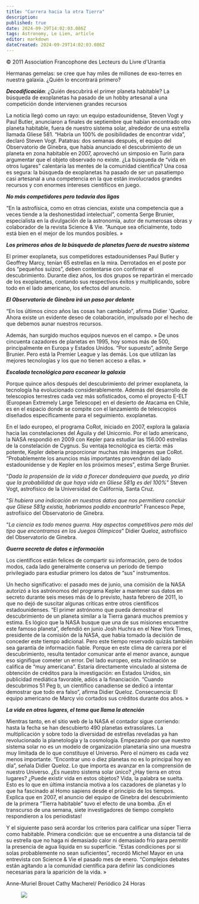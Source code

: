 ```yaml
---
title: "Carrera hacia la otra Tierra"
description: 
published: true
date: 2024-09-29T14:02:03.086Z
tags: Astronomy, Le Lien, article
editor: markdown
dateCreated: 2024-09-29T14:02:03.086Z
---
```


<p class="v-card tema v-sheet--gris claro aclarar-3 px-2">© 2011 Association Francophone des Lecteurs du Livre d'Urantia</p>


Hermanas gemelas: se cree que hay miles de millones de exo-terres en nuestra galaxia. ¿Quién lo encontrará primero?

***Decodificación***: ¿Quién descubrirá el primer planeta habitable? La búsqueda de exoplanetas ha pasado de un hobby artesanal a una competición donde intervienen grandes recursos

La noticia llegó como un rayo: un equipo estadounidense, Steven Vogt y Paul Butler, anunciaron a finales de septiembre que habían encontrado otro planeta habitable, fuera de nuestro sistema solar, alrededor de una estrella llamada Gliese 581. “Habría un 100% de posibilidades de encontrar vida”, declaró Steven Vogt. Patatras: dos semanas después, el equipo del Observatorio de Ginebra, que había anunciado el descubrimiento de un planeta en zona habitable en 2007, aprovechó un simposio en Turín para argumentar que el objeto observado no existe. ¿La búsqueda de “vida en otros lugares” calentaría las mentes de la comunidad científica? Una cosa es segura: la búsqueda de exoplanetas ha pasado de ser un pasatiempo casi artesanal a una competencia en la que están involucrados grandes recursos y con enormes intereses científicos en juego.

***No más competidores pero todavía dos ligas***

“En la astrofísica, como en otras ciencias, existe una competencia que a veces tiende a la deshonestidad intelectual”, comenta Serge Brunier, especialista en la divulgación de la astronomía, autor de numerosas obras y colaborador de la revista Science \& Vie. “Aunque sea oficialmente, todo está bien en el mejor de los mundos posibles. »

***Los primeros años de la búsqueda de planetas fuera de nuestro sistema***

El primer exoplaneta, sus competidores estadounidenses Paul Butler y Geoffrey Marcy, tenían 65 estrellas en la mira. Derrotados en el poste por dos “pequeños suizos”, deben contentarse con confirmar el descubrimiento. Durante diez años, los dos grupos se repartirán el mercado de los exoplanetas, contando sus respectivos éxitos y multiplicando, sobre todo en el lado americano, los efectos del anuncio.

***El Observatorio de Ginebra irá un paso por delante***

“En los últimos cinco años las cosas han cambiado”, afirma Didier 'Queloz. Ahora existe un evidente deseo de colaboración, impulsado por el hecho de que debemos aunar nuestros recursos.

Además, han surgido muchos equipos nuevos en el campo. » De unos cincuenta cazadores de planetas en 1995, hoy somos más de 500, principalmente en Europa y Estados Unidos. “Por supuesto”, admite Serge Brunier. Pero está la Premier League y las demás. Los que utilizan las mejores tecnologías y los que no tienen acceso a ellas. »

***Escalada tecnológica para escanear la galaxia***

Porque quince años después del descubrimiento del primer exoplaneta, la tecnología ha evolucionado considerablemente. Además del desarrollo de telescopios terrestres cada vez más sofisticados, como el proyecto E-ELT (European Extremely Large Telescope) en el desierto de Atacama en Chile, es en el espacio donde se compite con el lanzamiento de telescopios diseñados específicamente para el seguimiento. exoplanetas.

En el lado europeo, el programa CoRot, iniciado en 2007, explora la galaxia hacia las constelaciones del Águila y del Unicornio. Por el lado americano, la NASA respondió en 2009 con Kepler para estudiar las 156.000 estrellas de la constelación de Cygnus. Su ventaja tecnológica es cierta: más potente, Kepler debería proporcionar muchas más imágenes que CoRot. “Probablemente los anuncios más importantes provendrán del lado estadounidense y de Kepler en los próximos meses”, estima Serge Brunier.

“_Dada la propensión de la vida a florecer dondequiera que pueda, yo diría que la probabilidad de que haya vida en Gliese 581g es del 100\%_” Steven Vogt, astrofísico de la Universidad de California, Santa Cruz.

“_Si hubiera una indicación en nuestros datos que nos permitiera concluir que Gliese 581g existía, habríamos podido encontrarlo_” Francesco Pepe, astrofísico del Observatorio de Ginebra.

“_La ciencia es todo menos guerra. Hay aspectos competitivos pero más del tipo que encontramos en los Juegos Olímpicos_” Didier Queloz, astrofísico del Observatorio de Ginebra.

***Guerra secreta de datos e información***

Los científicos están felices de compartir su información, pero de todos modos, cada lado generalmente conserva un período de tiempo privilegiado para estudiar primero los datos de “sus” instrumentos.

Un hecho significativo: el pasado mes de junio, una comisión de la NASA autorizó a los astrónomos del programa Kepler a mantener sus datos en secreto durante seis meses más de lo previsto, hasta febrero de 2011, lo que no dejó de suscitar algunas críticas entre otros científicos estadounidenses. “El primer astrónomo que pueda demostrar el descubrimiento de un planeta similar a la Tierra ganará muchos premios y estima. Es lógico que la NASA busque que una de sus misiones encuentre este famoso planeta”, defendió en junio Josh Huchra en el New York Times, presidente de la comisión de la NASA, que había tomado la decisión de conceder este tiempo adicional. Pero este tiempo reservado quizás también sea garantía de información fiable. Porque en este clima de carrera por el descubrimiento, resulta tentador comunicar ante el menor avance, aunque eso signifique cometer un error. Del lado europeo, esta inclinación se califica de “muy americana”. Estaría directamente vinculado al sistema de obtención de créditos para la investigación: en Estados Unidos, sin publicidad mediática favorable, adiós a la financiación. “Cuando descubrimos 51 Peg b, un científico canadiense se dedicó a intentar demostrar que todo era falso”, afirma Didier Queloz. Consecuencia: El equipo americano de Marcy vio cortados sus créditos durante dos años. »

***La vida en otros lugares, el tema que llama la atención***

Mientras tanto, en el sitio web de la NASA el contador sigue corriendo: hasta la fecha se han descubierto 490 planetas extrasolares. La multiplicación y sobre todo la diversidad de estrellas reveladas ya han revolucionado la planetología y la cosmología. Empezando por que nuestro sistema solar no es un modelo de organización planetaria sino una muestra muy limitada de lo que constituye el Universo. Pero el número es cada vez menos importante. “Encontrar uno o diez planetas no es lo principal hoy en día”, señala Didier Queloz. Lo que importa es avanzar en la comprensión de nuestro Universo. ¿Es nuestro sistema solar único? ¿Hay tierra en otros lugares? ¿Puede existir vida en estos objetos? Vida, la palabra se suelta. Esto es lo que en última instancia motiva a los cazadores de planetas y lo que ha fascinado al Homo sapiens desde el principio de los tiempos. Explica que en 2007, el anuncio del equipo de Ginebra del descubrimiento de la primera “Tierra habitable” tuvo el efecto de una bomba. ¡En el transcurso de una semana, siete investigadores de tiempo completo respondieron a los periodistas!

Y el siguiente paso será acordar los criterios para calificar una súper Tierra como habitable. Primera condición: que se encuentre a una distancia tal de su estrella que no haga ni demasiado calor ni demasiado frío para permitir la presencia de agua líquida en su superficie. “Estas condiciones por sí solas probablemente no sean suficientes”, recordó Michel Mayor en una entrevista con Science \& Vie el pasado mes de enero. “Complejos debates están agitando a la comunidad científica para definir las condiciones necesarias para la aparición de la vida. »

Anne-Muriel Brouet Cathy Macherel/ Periódico 24 Horas

<figure id="Figure_7" class="image urantiapedia">
<img src="/image/article/Le_Lien/images_01/125.jpg">
</figure>

